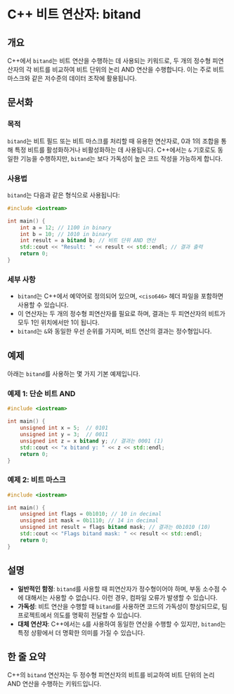 <!--
Meta Description: # C++ 비트 연산자: bitand ## 개요 C++에서 `bitand`는 비트 연산을 수행하는 데 사용되는 키워드로, 두 개의 정수형 피연산자의 각 비트를 비교하여 비트 단위의 논리 AND 연산을 수행합니다. 이는 주로 비트 마스크와 같은 저수준의 데이터 조작에 활...
Meta Keywords: bitand, int, std, unsigned, 연산을
-->

# C++ 비트 연산자: bitand

## 개요
C++에서 `bitand`는 비트 연산을 수행하는 데 사용되는 키워드로, 두 개의 정수형 피연산자의 각 비트를 비교하여 비트 단위의 논리 AND 연산을 수행합니다. 이는 주로 비트 마스크와 같은 저수준의 데이터 조작에 활용됩니다.

## 문서화
### 목적
`bitand`는 비트 필드 또는 비트 마스크를 처리할 때 유용한 연산자로, 0과 1의 조합을 통해 특정 비트를 활성화하거나 비활성화하는 데 사용됩니다. C++에서는 `&` 기호로도 동일한 기능을 수행하지만, `bitand`는 보다 가독성이 높은 코드 작성을 가능하게 합니다.

### 사용법
`bitand`는 다음과 같은 형식으로 사용됩니다:
```cpp
#include <iostream>

int main() {
    int a = 12; // 1100 in binary
    int b = 10; // 1010 in binary
    int result = a bitand b; // 비트 단위 AND 연산
    std::cout << "Result: " << result << std::endl; // 결과 출력
    return 0;
}
```

### 세부 사항
- `bitand`는 C++에서 예약어로 정의되어 있으며, `<ciso646>` 헤더 파일을 포함하면 사용할 수 있습니다.
- 이 연산자는 두 개의 정수형 피연산자를 필요로 하며, 결과는 두 피연산자의 비트가 모두 1인 위치에서만 1이 됩니다.
- `bitand`는 `&`와 동일한 우선 순위를 가지며, 비트 연산의 결과는 정수형입니다.

## 예제
아래는 `bitand`를 사용하는 몇 가지 기본 예제입니다.

### 예제 1: 단순 비트 AND
```cpp
#include <iostream>

int main() {
    unsigned int x = 5;  // 0101
    unsigned int y = 3;  // 0011
    unsigned int z = x bitand y; // 결과는 0001 (1)
    std::cout << "x bitand y: " << z << std::endl;
    return 0;
}
```

### 예제 2: 비트 마스크
```cpp
#include <iostream>

int main() {
    unsigned int flags = 0b1010; // 10 in decimal
    unsigned int mask = 0b1110; // 14 in decimal
    unsigned int result = flags bitand mask; // 결과는 0b1010 (10)
    std::cout << "Flags bitand mask: " << result << std::endl;
    return 0;
}
```

## 설명
- **일반적인 함정**: `bitand`를 사용할 때 피연산자가 정수형이어야 하며, 부동 소수점 수에 대해서는 사용할 수 없습니다. 이런 경우, 컴파일 오류가 발생할 수 있습니다.
- **가독성**: 비트 연산을 수행할 때 `bitand`를 사용하면 코드의 가독성이 향상되므로, 팀 프로젝트에서 의도를 명확히 전달할 수 있습니다.
- **대체 연산자**: C++에서는 `&`를 사용하여 동일한 연산을 수행할 수 있지만, `bitand`는 특정 상황에서 더 명확한 의미를 가질 수 있습니다.

## 한 줄 요약
C++의 `bitand` 연산자는 두 정수형 피연산자의 비트를 비교하여 비트 단위의 논리 AND 연산을 수행하는 키워드입니다.